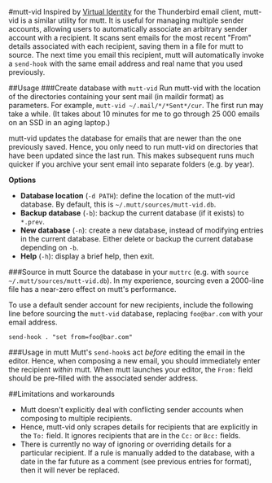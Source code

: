 #mutt-vid
Inspired by [Virtual Identity](https://www.absorb.it/virtual-id) for the Thunderbird email client, mutt-vid is a similar utility for mutt. It is useful for managing multiple sender accounts, allowing users to automatically associate an arbitrary sender account with a recipient. It scans sent emails for the most recent "From" details associated with each recipient, saving them in a file for mutt to source. The next time you email this recipient, mutt will automatically invoke a `send-hook` with the same email address and real name that you used previously.

##Usage
###Create database with `mutt-vid`
Run mutt-vid with the location of the directories containing your sent mail (in maildir format) as parameters. For example, `mutt-vid ~/.mail/*/*Sent*/cur`. The first run may take a while. (It takes about 10 minutes for me to go through 25 000 emails on an SSD in an aging laptop.)

mutt-vid updates the database for emails that are newer than the one previously saved. Hence, you only need to run mutt-vid on directories that have been updated since the last run. This makes subsequent runs much quicker if you archive your sent email into separate folders (e.g. by year).

**Options**
* **Database location** (`-d PATH`): define the location of the mutt-vid database. By default, this is `~/.mutt/sources/mutt-vid.db`.
* **Backup database** (`-b`): backup the current database (if it exists) to `*.prev`.
* **New database** (`-n`): create a new database, instead of modifying entries in the current database. Either delete or backup the current database depending on `-b`.
* **Help** (`-h`): display a brief help, then exit.

###Source in mutt
Source the database in your `muttrc` (e.g. with `source ~/.mutt/sources/mutt-vid.db`). In my experience, sourcing even a 2000-line file has a near-zero effect on mutt's performance.

To use a default sender account for new recipients, include the following line before sourcing the `mutt-vid` database, replacing `foo@bar.com` with your email address.

    send-hook . "set from=foo@bar.com"

###Usage in mutt
Mutt's `send-hook`s act *before* editing the email in the editor. Hence, when composing a new email, you should immediately enter the recipient *within* mutt. When mutt launches your editor, the `From:` field should be pre-filled with the associated sender address.

##Limitations and workarounds
* Mutt doesn't explicitly deal with conflicting sender accounts when composing to multiple recipients.
* Hence, mutt-vid only scrapes details for recipients that are explicitly in the `To:` field. It ignores recipients that are in the `Cc:` or `Bcc:` fields.
* There is currently no way of ignoring or overriding details for a particular recipient. If a rule is manually added to the database, with a date in the far future as a comment (see previous entries for format), then it will never be replaced.

